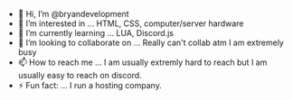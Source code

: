 - 👋 Hi, I’m @bryandevelopment
- 👀 I’m interested in ... HTML, CSS, computer/server hardware
- 🌱 I’m currently learning ... LUA, Discord.js
- 💞️ I’m looking to collaborate on ... Really can't collab atm I am extremely busy
- 📫 How to reach me ... I am usually extremly hard to reach but I am usually easy to reach on discord. 
- ⚡ Fun fact: ... I run a hosting company.

<!---
bryandevelopment/bryandevelopment is a ✨ special ✨ repository because its `README.md` (this file) appears on your GitHub profile.
You can click the Preview link to take a look at your changes.
--->
